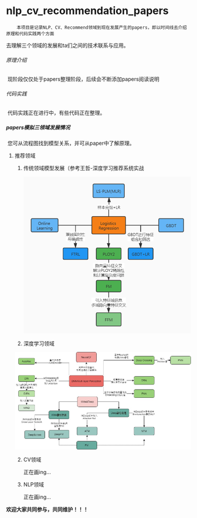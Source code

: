 # nlp_cv_recommendation_papers

 		本项目是记录NLP、CV、Recommend领域到现在发展产生的papers，即以时间线去介绍原理和代码实践两个方面

 去理解三个领域的发展和ta们之间的技术联系与应用。

###### 原理介绍

​	现阶段仅仅处于papers整理阶段，后续会不断添加papers阅读说明

###### 代码实践

​	代码实践正在进行中，有些代码正在整理。

##### papers模拟三领域发展情况

​	您可从流程图找到模型关系，并可从paper中了解原理。

1. 推荐领域

   1. 传统领域模型发展（参考王哲-深度学习推荐系统实战

      ![未命名文件](./Image/traditional_recommendation.jpg)

   2. 深度学习领域

   ![recommend](./Image/deeplearning_recommendation.jpg)

   2. CV领域

      正在画ing...

   3. NLP领域

      正在画ing...





**欢迎大家共同参与，共同维护！！！**





